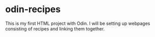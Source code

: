 # odin-recipes

This is my first HTML project with Odin. I will be setting up webpages consisting of recipes and linking them together.